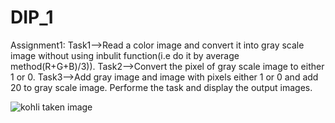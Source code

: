 # DIP_1
Assignment1:
Task1-->Read a color image and convert it into gray scale image without using inbulit function(i.e do it by average method(R+G+B)/3)).
Task2-->Convert the pixel of gray scale image to either 1 or 0.
Task3-->Add gray image and image with pixels either 1 or 0 and add 20 to gray scale image.
Performe the task and display the output images.











![kohli](https://user-images.githubusercontent.com/59831591/150473228-7ae655ea-5a8d-4951-bf28-d3504f5565bc.jpg) taken image
